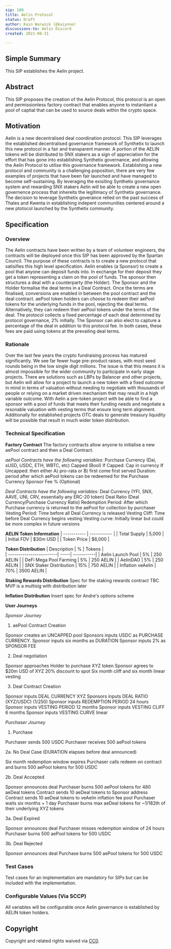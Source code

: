 ```yaml
---
sip: 180
title: Aelin Protocol
status: Draft
author: Kain Warwick (@kaiynne)
discussions-to: Aelin Discord
created: 2021-08-31

---
```


## Simple Summary
<!--"If you can't explain it simply, you don't understand it well enough." Simply describe the outcome the proposed changes intends to achieve. This should be non-technical and accessible to a casual community member.-->
This SIP establishes the Aelin project.

## Abstract
<!--A short (~200 word) description of the proposed change, the abstract should clearly describe the proposed change. This is what *will* be done if the SIP is implemented, not *why* it should be done or *how* it will be done. If the SIP proposes deploying a new contract, write, "we propose to deploy a new contract that will do x".-->
This SIP proposes the creation of the Aelin Protocol, this protocol is an open and permissionless factory contract that enables anyone to instantiant a pool of captial that can be used to source deals within the crypto space.

## Motivation
<!--This is the problem statement. This is the *why* of the SIP. It should clearly explain *why* the current state of the protocol is inadequate.  It is critical that you explain *why* the change is needed, if the SIP proposes changing how something is calculated, you must address *why* the current calculation is innaccurate or wrong. This is not the place to describe how the SIP will address the issue!-->
Aelin is a new decentralised deal coordination protocol. This SIP leverages the established decentralised governance framework of Synthetix to launch this new protocol in a fair and transparent manner. A portion of the AELIN tokens will be distributed to SNX stakers as a sign of appreciation for the effort that has gone into establishing Synthetix governance, and allowing the Aelin Protocol to utilise this governance framework.
Establishing a new protocol and community is a challenging poposition, there are very few examples of projects that have been fair launched and have managed to become self-sustaining. By leveraging the exisiting Synthetix governance system and rewarding SNX stakers Aelin will be able to create a new open governence process that inhereits the legitimacy of Synthetix governance. The decision to leverage Synthetix goverance relied on the past success of Thales and Kwenta in establishing indepent communities centered around a new ptotocol launched by the Synthetix community.


## Specification
<!--The specification should describe the syntax and semantics of any new feature, there are five sections
1. Overview
2. Rationale
3. Technical Specification
4. Test Cases
5. Configurable Values
-->

### Overview
<!--This is a high level overview of *how* the SIP will solve the problem. The overview should clearly describe how the new feature will be implemented.-->
The Aelin contracts have been written by a team of volunteer engineers, the contracts will be deployed once this SIP has been approved by the Spartan Council. The purpose of these contracts is to create a new protocol that satisifies this high level specification. Aelin enables (a Sponsor) to create a pool that anyone can deposit funds into. In exchange for their deposit they get a token representing a claim on the pool of funds. The sponsor then structures a deal with a counterparty (the Holder). The Sponsor and the Holder formalise the deal terms in a Deal Contract. Once the terms are finalised, conversions are enabled in between the pool contract and the deal contract. aePool token holders can choose to redeem their aePool tokens for the underlying funds in the pool, rejecting the deal terms. Alternatively, they can redeem their aePool tokens under the terms of the deal. The protocol collects a fixed percentage of each deal determined by protocol governance, 2% initially. The Sponsor can also elect to capture a percentage of the deal in addition to this protocol fee. In both cases, these fees are paid using tokens at the prevailing deal terms.

### Rationale
<!--This is where you explain the reasoning behind how you propose to solve the problem. Why did you propose to implement the change in this way, what were the considerations and trade-offs. The rationale fleshes out what motivated the design and why particular design decisions were made. It should describe alternate designs that were considered and related work. The rationale may also provide evidence of consensus within the community, and should discuss important objections or concerns raised during discussion.-->
Over the last few years the crypto fundraising process has matured significantly. We see far fewer huge pre-product raises, with most seed rounds being in the low single digit millions. The issue is that this means it is almost impossible for the wider community to participate in early stage projects. There are solutions such as LBPs by Balancer and other projects, but Aelin will allow for a project to launch a new token with a fixed outcome in mind in terms of valuation without needing to negotiate with thousands of people or relying on a market driven mechanism that may result in a high variable outcome. With Aelin a pre-token project with be able to find a sponsor with a pool of funds that meets their funding needs and negotiate a resonable valuation with vesting terms that ensure long term alignment. Additionally for established projects OTC deals to generate treasury liquidity will be possible that result in much wider token distribution.

### Technical Specification
<!--The technical specification should outline the public API of the changes proposed. That is, changes to any of the interfaces Synthetix currently exposes or the creations of new ones.-->

**Factory Contract**
The factory contracts allow anyone to initialise a new aePool contract and then a Deal Contract.

_aePool Contracts have the following variables:_
Purchase Currency (Dai, sUSD, USDC, ETH, WBTC, etc)
Capped (Bool)
If Capped: Cap in currency
If Uncapped: then either A) pro-rata or B) first come first served
Duration: period after which aePool tokens can be redeemed for the Purchase Currency
Sponsor Fee % (Optional)

_Deal Contracts have the following variables:_
Deal Currency (YFI, SNX, AAVE, UNI, CRV, essentially any ERC-20 token)
Deal Ratio (Deal Currency/Purchase Currency Ratio)
Redemption Period: After which Purchase currency is returned to the aePool for collection by purchaser
Vesting Period: Time before all Deal Currency is released
Vesting Cliff: Time before Deal Currency begins vesting
Vesting curve: Initially linear but could be more complex in future versions

**AELIN Token Information**
| -----------  | ----------- |
| Total Supply | 5,000       |
| Initial FDV  | $30m USD    |
| Token Price  | $6,000      |

		
**Token Distribution**
| Description             | %    | Tokens     |  
| ------------------------| -----| -----------|
| Aelin Launch Pool       | 5%   | 250 AELIN  |
| DeFi Mega Pool Farming  | 5%   | 250 AELIN  |
| AelinDAO                | 5%   | 250 AELIN  |
| SNX Staker Distribution | 15%  | 750 AELIN  |
| Inflation veAelin       | 70%  | 3500 AELIN |

**Staking Rewards Distribution**
Spec for the staking rewards contract TBC
MVP is a multisig with distribution later

**Inflation Distribution**
Insert spec for Andre's options scheme

**User Journeys**

_Sponsor Journey_

1. aePool Contract Creation 

Sponsor creates an UNCAPPED pool 
Sponsors inputs USDC as PURCHASE CURRENCY.
Sponsor inputs six months as DURATION
Sponsor inputs 2% as SPONSOR FEE

2. Deal negotiation

Sponsor approaches Holder to purchase XYZ token
Sponsor agrees to $20m USD of XYZ 
20% discount to spot
Six month cliff and six month linear vesting

3. Deal Contract Creation

Sponsor inputs DEAL CURRENCY XYZ
Sponsors inputs DEAL RATIO (XYZ/USDC) (1/250)
Sponsor inputs REDEMPTION PERIOD 24 hours
Sponsor inputs VESTING PERIOD 12 months
Sponsor inputs VESTING CLIFF 6 months
Sponsor inputs VESTING CURVE linear

_Purchaser Journey_

1. Purchase

Purchaser sends 500 USDC
Purchaser receives 500 aePool tokens

2a. No Deal Case (DURATION elapses before deal announced)

Six month redemption window expires
Purchaser calls redeem on contract and burns 500 aePool tokens for 500 USDC

2b. Deal Accepted

Sponsor announces deal
Purchaser burns 500 aePool tokens for 480 aeDeal tokens
Contract sends 10 aeDeal tokens to Sponsor address
Contract sends 10 aeDeal tokens to veAelin inflation fee pool
Purchaser waits six months + 1 day
Purchaser burns max aeDeal tokens for ~1/182th of their underlying XYZ tokens

3a. Deal Expired

Sponsor announces deal
Purchaser misses redemption window of 24 hours
Purchaser burns 500 aePool tokens for 500 USDC

3b. Deal Rejected

Sponsor announces deal
Purchase burns 500 aePool tokens for 500 USDC

### Test Cases
<!--Test cases for an implementation are mandatory for SIPs but can be included with the implementation..-->
Test cases for an implementation are mandatory for SIPs but can be included with the implementation.

### Configurable Values (Via SCCP)
<!--Please list all values configurable via SCCP under this implementation.-->
All variables will be configurable once Aelin governance is established by AELIN token holders.

## Copyright
Copyright and related rights waived via [CC0](https://creativecommons.org/publicdomain/zero/1.0/).
